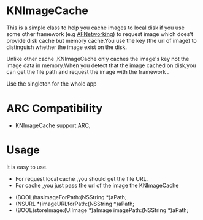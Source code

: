 
KNImageCache
===========================

This is a simple class to help you cache images to local disk if you use some other framework (e.g [AFNetworking](https://github.com/AFNetworking/AFNetworking)) to
request image which does't provide disk cache but memory cache.You use the key (the url of image) to distinguish 
whether the image exist on the disk.

Unlike other cache ,KNImageCache only caches the image's key not the image data in memory.When you detect that the image
cached on disk,you can get the file path and request the image with the framework .

Use the singleton for the whole app

 ARC Compatibility
===================
 * KNImageCache support ARC,
 
Usage 
===============
It is easy to use.
* For request local cache ,you should get the file URL.
* For cache ,you just pass the url of the image the KNImageCache

 - (BOOL)hasImageForPath:(NSString *)aPath;
 - (NSURL *)imageURLforPath:(NSString *)aPath;
 - (BOOL)storeImage:(UIImage *)aImage imagePath:(NSString *)aPath;


